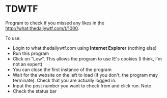 # TDWTF

Program to check if you missed any likes in the http://what.thedailywtf.com/t/1000.

To use:
- Login to what.thedailywtf.com using **Internet Explorer** (nothing else)
- Run this program
- Click on "Low". This allows the program to use IE's cookies (I think, I'm not an expert)
- You can close the first instance of the program
- Wait for the website on the left to load (if you don't, the program may terminate). Check that you are actually logged in.
- Input the post number you want to check from and click run. Note
- Check the status bar